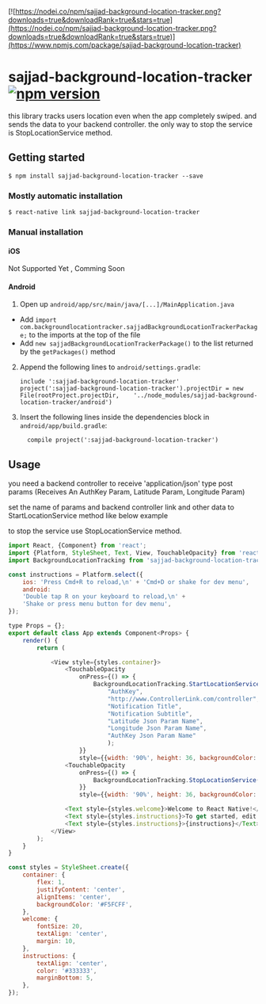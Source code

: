 [![https://nodei.co/npm/sajjad-background-location-tracker.png?downloads=true&downloadRank=true&stars=true](https://nodei.co/npm/sajjad-background-location-tracker.png?downloads=true&downloadRank=true&stars=true)](https://www.npmjs.com/package/sajjad-background-location-tracker)

# sajjad-background-location-tracker [![npm version](https://img.shields.io/npm/v/sajjad-background-location-tracker.svg)](https://www.npmjs.com/package/sajjad-background-location-tracker)


this library tracks users location even when the app completely swiped. and sends the data to your backend controller.
the only way to stop the service is StopLocationService method.

## Getting started

`$ npm install sajjad-background-location-tracker --save`

### Mostly automatic installation

`$ react-native link sajjad-background-location-tracker`

### Manual installation


#### iOS

Not Supported Yet , Comming Soon

#### Android

1. Open up `android/app/src/main/java/[...]/MainApplication.java`
  - Add `import com.backgroundlocationtracker.sajjadBackgroundLocationTrackerPackage;` to the imports at the top of the file
  - Add `new sajjadBackgroundLocationTrackerPackage()` to the list returned by the `getPackages()` method
2. Append the following lines to `android/settings.gradle`:
  	```
  	include ':sajjad-background-location-tracker'
  	project(':sajjad-background-location-tracker').projectDir = new File(rootProject.projectDir, 	'../node_modules/sajjad-background-location-tracker/android')
  	```
3. Insert the following lines inside the dependencies block in `android/app/build.gradle`:
  	```
      compile project(':sajjad-background-location-tracker')
  	```


## Usage

you need a backend controller to receive 'application/json' type post params (Receives An AuthKey Param, Latitude Param, Longitude Param) 

set the name of params and backend controller link and other data to StartLocationService method like below example

to stop the service use StopLocationService method.


```javascript
import React, {Component} from 'react';
import {Platform, StyleSheet, Text, View, TouchableOpacity} from 'react-native';
import BackgroundLocationTracking from 'sajjad-background-location-tracker';

const instructions = Platform.select({
    ios: 'Press Cmd+R to reload,\n' + 'Cmd+D or shake for dev menu',
    android:
    'Double tap R on your keyboard to reload,\n' +
    'Shake or press menu button for dev menu',
});

type Props = {};
export default class App extends Component<Props> {
    render() {
        return (

            <View style={styles.container}>
                <TouchableOpacity
                    onPress={() => {
                        BackgroundLocationTracking.StartLocationService(
                            "AuthKey",
                            "http://www.ControllerLink.com/controller",
                            "Notification Title",
                            "Notification Subtitle",
                            "Latitude Json Param Name", 
                            "Longitude Json Param Name",
                            "AuthKey Json Param Name"
                            );
                    }}
                    style={{width: '90%', height: 36, backgroundColor: "#03A9F4", borderRadius: 4, margin: 16}}/>
                <TouchableOpacity
                    onPress={() => {
                        BackgroundLocationTracking.StopLocationService();
                    }}
                    style={{width: '90%', height: 36, backgroundColor: "#03A9F4", borderRadius: 4, margin: 16}}/>

                <Text style={styles.welcome}>Welcome to React Native!</Text>
                <Text style={styles.instructions}>To get started, edit App.js</Text>
                <Text style={styles.instructions}>{instructions}</Text>
            </View>
        );
    }
}

const styles = StyleSheet.create({
    container: {
        flex: 1,
        justifyContent: 'center',
        alignItems: 'center',
        backgroundColor: '#F5FCFF',
    },
    welcome: {
        fontSize: 20,
        textAlign: 'center',
        margin: 10,
    },
    instructions: {
        textAlign: 'center',
        color: '#333333',
        marginBottom: 5,
    },
});

```
  
